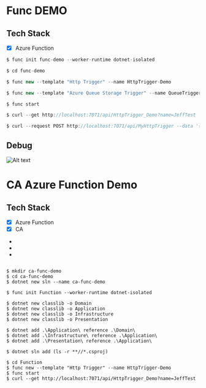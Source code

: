 # Func DEMO

## Tech Stack

-[x] Azure Function

```c#
$ func init func-demo --worker-runtime dotnet-isolated

$ cd func-demo

$ func new --template "Http Trigger" --name HttpTrigger-Demo

$ func new --template "Azure Queue Storage Trigger" --name QueueTrigger-Demo

$ func start

$ curl --get http://localhost:7071/api/HttpTrigger_Demo?name=JeffTest

$ curl --request POST http://localhost:7071/api/MyHttpTrigger --data '{"name":"Jeff Test"}'

```

## Debug

![Alt text](azure-func-debug-demo.gif)


# CA Azure Function Demo

## Tech Stack
- [x] Azure Function
- [x] CA
- 
- 
- 

```dotnetcli

$ mkdir ca-func-demo
$ cd ca-func-demo
$ dotnet new sln --name ca-func-demo

$ func init Function --worker-runtime dotnet-isolated

$ dotnet new classlib -o Domain
$ dotnet new classlib -o Application
$ dotnet new classlib -o Infrastructure
$ dotnet new classlib -o Presentation

$ dotnet add .\Application\ reference .\Domain\
$ dotnet add .\Infrastructure\ reference .\Application\
$ dotnet add .\Presentation\ reference .\Application\

$ dotnet sln add (ls -r **//*.csproj)

$ cd Function
$ func new --template "Http Trigger" --name HttpTrigger-Demo
$ func start
$ curl --get http://localhost:7071/api/HttpTrigger_Demo?name=JeffTest

```